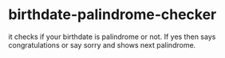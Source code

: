 # birthdate-palindrome-checker
it checks if your birthdate is palindrome or not.
If yes then says congratulations or say sorry and shows next palindrome.
